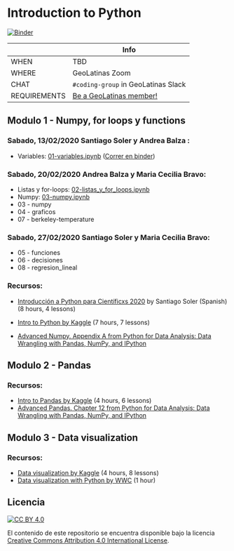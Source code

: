# Introduction to Python

[![Binder](https://mybinder.org/badge_logo.svg)](https://mybinder.org/v2/gh/GeoLatinas/Intro-to-python/HEAD)

|               | Info
|---------------|---------------------------------------------
| WHEN          | TBD
| WHERE         | GeoLatinas Zoom
| CHAT          | `#coding-group` in GeoLatinas Slack
| REQUIREMENTS  | [Be a GeoLatinas member!](https://geolatinas.weebly.com/get-involved.html)


## Modulo 1 - Numpy, for loops y functions

### Sabado, 13/02/2020 Santiago Soler y Andrea Balza :
- Variables: [01-variables.ipynb](https://github.com/GeoLatinas/Intro-to-python/blob/main/notebooks/01-variables.ipynb)
  ([Correr en binder](https://mybinder.org/v2/gh/GeoLatinas/Intro-to-python/HEAD?filepath=notebooks%2F01-variables.ipynb))

### Sabado, 20/02/2020 Andrea Balza y Maria Cecilia Bravo:
- Listas y for-loops: [02-listas_y_for_loops.ipynb](https://github.com/GeoLatinas/Intro-to-python/blob/main/notebooks/02-listas_y_for_loops.ipynb)
- Numpy: [03-numpy.ipynb](https://github.com/GeoLatinas/Intro-to-python/blob/main/notebooks/03-numpy.ipynb)
- 03 - numpy
- 04 - graficos
- 07 - berkeley-temperature

### Sabado, 27/02/2020 Santiago Soler y Maria Cecilia Bravo:
- 05 - funciones
- 06 - decisiones
- 08 - regresion_lineal

### Recursos:

- [Introducción a Python para Científicxs 2020](https://santisoler.github.io/teaching/python-unsj.html)
  by Santiago Soler (Spanish) (8 hours, 4 lessons)
- [Intro to Python by Kaggle](https://www.kaggle.com/learn/python) (7 hours, 7 lessons)

- [Advanced Numpy. Appendix A from Python for Data Analysis: Data Wrangling with Pandas, NumPy, and IPython](https://github.com/wesm/pydata-book/blob/2nd-edition/appa.ipynb)

## Modulo 2 - Pandas

### Recursos:

- [Intro to Pandas by Kaggle](https://www.kaggle.com/learn/pandas) (4 hours, 6 lessons)
- [Advanced Pandas. Chapter 12 from Python for Data Analysis: Data Wrangling with Pandas, NumPy, and IPython](https://github.com/wesm/pydata-book/blob/2nd-edition/appa.ipynb)

## Modulo 3 - Data visualization

### Recursos:
- [Data visualization by Kaggle](https://www.kaggle.com/learn/data-visualization)
  (4 hours, 8 lessons)
- [Data visualization with Python by WWC](https://www.youtube.com/watch?v=wvDbLhconLU) (1 hour)

## Licencia

[![CC BY 4.0][cc-by-image]][cc-by]

El contenido de este repositorio se encuentra disponible bajo la licencia [Creative Commons Attribution 4.0 International License][cc-by].

[cc-by]: http://creativecommons.org/licenses/by/4.0/
[cc-by-image]: https://i.creativecommons.org/l/by/4.0/88x31.png
